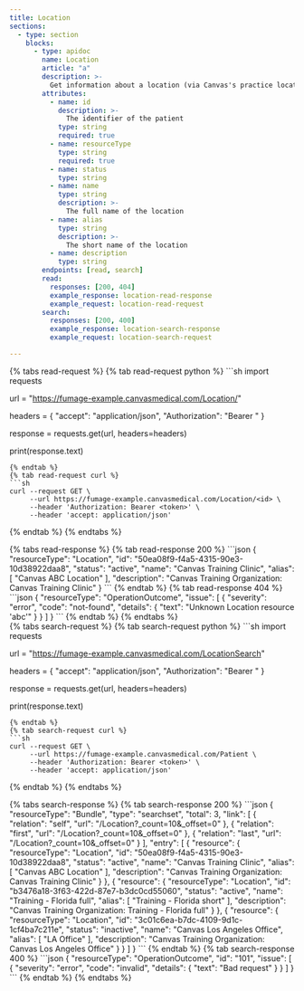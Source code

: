```yaml
---
title: Location
sections:
  - type: section
    blocks:
      - type: apidoc
        name: Location
        article: "a"
        description: >-
          Get information about a location (via Canvas's practice location)
        attributes:
          - name: id
            description: >-
              The identifier of the patient
            type: string
            required: true
          - name: resourceType
            type: string
            required: true
          - name: status
            type: string  
          - name: name
            type: string
            description: >-
              The full name of the location
          - name: alias
            type: string
            description: >-
              The short name of the location
          - name: description
            type: string
        endpoints: [read, search]
        read:
          responses: [200, 404]
          example_response: location-read-response
          example_request: location-read-request
        search:
          responses: [200, 400]
          example_response: location-search-response
          example_request: location-search-request

---
```

<div id="location-read-request">
{% tabs read-request %}
{% tab read-request python %}
```sh
import requests

url = "https://fumage-example.canvasmedical.com/Location/<id>"

headers = {
    "accept": "application/json",
    "Authorization": "Bearer <token>"
}

response = requests.get(url, headers=headers)

print(response.text)
```
{% endtab %}
{% tab read-request curl %}
```sh
curl --request GET \
     --url https://fumage-example.canvasmedical.com/Location/<id> \
     --header 'Authorization: Bearer <token>' \
     --header 'accept: application/json'
```
{% endtab %}
{% endtabs %}
</div>

<div id="location-read-response">
{% tabs read-response %}
{% tab read-response 200 %}
```json
{
    "resourceType": "Location",
    "id": "50ea08f9-f4a5-4315-90e3-10d38922daa8",
    "status": "active",
    "name": "Canvas Training Clinic",
    "alias": [
        "Canvas ABC Location"
    ],
    "description": "Canvas Training Organization: Canvas Training Clinic"
}
```
{% endtab %}
{% tab read-response 404 %}
```json
{
    "resourceType": "OperationOutcome",
    "issue": [
        {
            "severity": "error",
            "code": "not-found",
            "details": {
                "text": "Unknown Location resource 'abc'"
            }
        }
    ]
}
```
{% endtab %}
{% endtabs %}
</div>

<div id="location-search-request">
{% tabs search-request %}
{% tab search-request python %}
```sh
import requests

url = "https://fumage-example.canvasmedical.com/LocationSearch"

headers = {
    "accept": "application/json",
    "Authorization": "Bearer <token>"
}

response = requests.get(url, headers=headers)

print(response.text)
```
{% endtab %}
{% tab search-request curl %}
```sh
curl --request GET \
     --url https://fumage-example.canvasmedical.com/Patient \
     --header 'Authorization: Bearer <token>' \
     --header 'accept: application/json'
```
{% endtab %}
{% endtabs %}
</div>

<div id="location-search-response">
{% tabs search-response %}
{% tab search-response 200 %}
```json
{
    "resourceType": "Bundle",
    "type": "searchset",
    "total": 3,
    "link": [
        {
            "relation": "self",
            "url": "/Location?_count=10&_offset=0"
        },
        {
            "relation": "first",
            "url": "/Location?_count=10&_offset=0"
        },
        {
            "relation": "last",
            "url": "/Location?_count=10&_offset=0"
        }
    ],
    "entry": [
        {
            "resource": {
                "resourceType": "Location",
                "id": "50ea08f9-f4a5-4315-90e3-10d38922daa8",
                "status": "active",
                "name": "Canvas Training Clinic",
                "alias": [
                    "Canvas ABC Location"
                ],
                "description": "Canvas Training Organization: Canvas Training Clinic"
            }
        },
        {
            "resource": {
                "resourceType": "Location",
                "id": "b3476a18-3f63-422d-87e7-b3dc0cd55060",
                "status": "active",
                "name": "Training - Florida full",
                "alias": [
                    "Training - Florida short"
                ],
                "description": "Canvas Training Organization: Training - Florida full"
            }
        },
        {
            "resource": {
                "resourceType": "Location",
                "id": "3c01c6ea-b7dc-4109-9d1c-1cf4ba7c211e",
                "status": "inactive",
                "name": "Canvas Los Angeles Office",
                "alias": [
                    "LA Office"
                ],
                "description": "Canvas Training Organization: Canvas Los Angeles Office"
            }
        }
    ]
}
```
{% endtab %}
{% tab search-response 400 %}
```json
{
  "resourceType": "OperationOutcome",
  "id": "101",
  "issue": [
    {
      "severity": "error",
      "code": "invalid",
      "details": {
        "text": "Bad request"
      }
    }
  ]
}
```
{% endtab %}
{% endtabs %}
</div>


